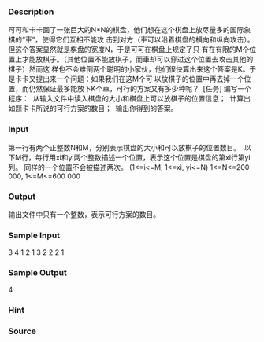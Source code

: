 
### Description
可可和卡卡画了一张巨大的N*N的棋盘，他们想在这个棋盘上放尽量多的国际象棋的“車”，使得它们互相不能攻
击到对方（車可以沿着棋盘的横向和纵向攻击）。但这个答案显然就是棋盘的宽度N，于是可可在棋盘上规定了只
有在有限的M个位置上才能放棋子。（其他位置不能放棋子，而車却可以穿过这个位置去攻击其他的棋子）然而这
样也不会难倒两个聪明的小家伙，他们很快算出来这个答案是K。于是卡卡又提出来一个问题：如果我们在这M个可
以放棋子的位置中再去掉一个位置，而仍然保证最多能放下K个車，可行的方案又有多少种呢？ 
[任务] 编写一个程序： 
从输入文件中读入棋盘的大小和棋盘上可以放棋子的位置信息； 
计算出如题卡卡所说的可行方案的数目； 
输出你得到的答案。
### Input
第一行有两个正整数N和M，分别表示棋盘的大小和可以放棋子的位置数目。 
以下M行，每行用xi和yi两个整数描述一个位置，表示这个位置是棋盘的第xi行第yi列。
同样的一个位置不会被描述两次。
(1<=i<=M, 1<=xi, yi<=N)
1<=N<=200 000, 1<=M<=600 000
### Output
输出文件中只有一个整数，表示可行方案的数目。
### Sample Input
3 4
1 2
1 3
2 2
2 1
### Sample Output
4
### Hint

### Source
